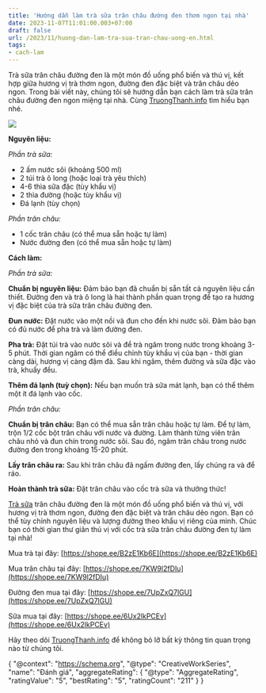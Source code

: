 ```yaml
---
title: 'Hướng dẫn làm trà sữa trân châu đường đen thơm ngon tại nhà'
date: 2023-11-07T11:01:00.003+07:00
draft: false
url: /2023/11/huong-dan-lam-tra-sua-tran-chau-uong-en.html
tags: 
- cach-lam
---
```


Trà sữa trân châu đường đen là một món đồ uống phổ biến và thú vị, kết hợp giữa hương vị trà thơm ngon, đường đen đặc biệt và trân châu dẻo ngon. Trong bài viết này, chúng tôi sẽ hướng dẫn bạn cách làm trà sữa trân châu đường đen ngon miệng tại nhà. Cùng [TruongThanh.info](http://www.truongthanh.info) tìm hiểu bạn nhé.

  

[![](https://blogger.googleusercontent.com/img/b/R29vZ2xl/AVvXsEgDchoCEVNeUhj3HU03IxsXMzWOsRDO-Rx7YV2v4WftnjlKT1m5_R1KxgarrPfVULPbZBEL1RxfOcUHrv78XD5eDf0Vud6zxUQrqwbuUlgqJiHtcu4uzeNYUueallfc4o0Gj9mwGup6E2mQW4MHfFY3RRtQRY3a2EsGhHyQPXcbax4M1xqTEidXxv7RvwMu/s320/duong-den-3.png)](https://blogger.googleusercontent.com/img/b/R29vZ2xl/AVvXsEgDchoCEVNeUhj3HU03IxsXMzWOsRDO-Rx7YV2v4WftnjlKT1m5_R1KxgarrPfVULPbZBEL1RxfOcUHrv78XD5eDf0Vud6zxUQrqwbuUlgqJiHtcu4uzeNYUueallfc4o0Gj9mwGup6E2mQW4MHfFY3RRtQRY3a2EsGhHyQPXcbax4M1xqTEidXxv7RvwMu/s700/duong-den-3.png)

  

**Nguyên liệu:**

  

_Phần trà sữa:_

  

*   2 ấm nước sôi (khoảng 500 ml)
*   2 túi trà ô long (hoặc loại trà yêu thích)
*   4-6 thìa sữa đặc (tùy khẩu vị)
*   2 thìa đường (hoặc tùy khẩu vị)
*   Đá lạnh (tùy chọn)

_Phần trân châu:_

  

*   1 cốc trân châu (có thể mua sẵn hoặc tự làm)
*   Nước đường đen (có thể mua sẵn hoặc tự làm)

**Cách làm:**

  

_Phần trà sữa:_

  

**Chuẩn bị nguyên liệu:** Đảm bảo bạn đã chuẩn bị sẵn tất cả nguyên liệu cần thiết. Đường đen và trà ô long là hai thành phần quan trọng để tạo ra hương vị đặc biệt của trà sữa trân châu đường đen.

  

**Đun nước:** Đặt nước vào một nồi và đun cho đến khi nước sôi. Đảm bảo bạn có đủ nước để pha trà và làm đường đen.

  

**Pha trà:** Đặt túi trà vào nước sôi và để trà ngâm trong nước trong khoảng 3-5 phút. Thời gian ngâm có thể điều chỉnh tùy khẩu vị của bạn - thời gian càng dài, hương vị càng đậm đà. Sau khi ngâm, thêm đường và sữa đặc vào trà, khuấy đều.

  

**Thêm đá lạnh (tuỳ chọn):** Nếu bạn muốn trà sữa mát lạnh, bạn có thể thêm một ít đá lạnh vào cốc.

  

_Phần trân châu:_

  

**Chuẩn bị trân châu:** Bạn có thể mua sẵn trân châu hoặc tự làm. Để tự làm, trộn 1/2 cốc bột trân châu với nước và đường. Làm thành từng viên trân châu nhỏ và đun chín trong nước sôi. Sau đó, ngâm trân châu trong nước đường đen trong khoảng 15-20 phút.

  

**Lấy trân châu ra:** Sau khi trân châu đã ngấm đường đen, lấy chúng ra và để ráo.

  

**Hoàn thành trà sữa:** Đặt trân châu vào cốc trà sữa và thưởng thức!

  

[Trà sữa](https://www.truongthanh.info/2023/11/huong-dan-lam-o-uong-milo-dam-thom-ngon.html) trân châu đường đen là một món đồ uống phổ biến và thú vị, với hương vị trà thơm ngon, đường đen đặc biệt và trân châu dẻo ngon. Bạn có thể tùy chỉnh nguyên liệu và lượng đường theo khẩu vị riêng của mình. Chúc bạn có thời gian thư giãn thú vị với cốc trà sữa trân châu đường đen tự làm tại nhà!

  

Mua trà tại đây: [https://shope.ee/B2zE1Kb6E](https://shope.ee/B2zE1Kb6E)

Mua trân châu tại đây: [https://shope.ee/7KW9l2fDIu](https://shope.ee/7KW9l2fDIu)

Đường đen mua tại đây: [https://shope.ee/7UpZxQ7lGU](https://shope.ee/7UpZxQ7lGU)

Sữa mua tại đây: [https://shope.ee/6Ux2lkPCEv](https://shope.ee/6Ux2lkPCEv)

  

  

Hãy theo dõi [TruongThanh.info](http://www.truongthanh.info) để không bỏ lỡ bất kỳ thông tin quan trọng nào từ chúng tôi.

  

{ "@context": "https://schema.org", "@type": "CreativeWorkSeries", "name": "Đánh giá", "aggregateRating": { "@type": "AggregateRating", "ratingValue": "5", "bestRating": "5", "ratingCount": "211" } }